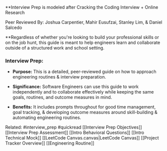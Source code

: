 **Interview Prep is modeled after Cracking the Coding Interview + Online Research

Peer Reviewed By: Joshua Carpentier, Mahir Eusufzai, Stanley Lim, & Daniel Salcedo

**Regardless of whether you're looking to build your professional skills or on the job hunt, this guide is meant to help engineers learn and collaborate outside of a structured work and school setting.

### Interview Prep:

- **Purpose:** This is a detailed, peer-reviewed guide on how to approach engineering routines & interview preparation. 
    
- **Significance:** Software Engineers can use this guide to work independently and to collaborate effectively while keeping the same goals, routines, and outcome measures in mind.
    
- **Benefits:** It includes prompts throughout for good time management, goal tracking, & developing outcome measures around skill-building & automating engineering routines. 



Related: #interview_prep #quickread [[Interview Prep Objectives]] [[Interview Prep Assessment]] [[Intro Behavioral Questions]] [[Intro Technical Mock]] [[LeetCode Canvas.canvas|LeetCode Canvas]] [[Project Tracker Overview]] [[Engineering Routine]]